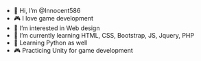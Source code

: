 - 👋 Hi, I’m @Innocent586
- 🎮 I love game development
- 👀 I’m interested in Web design
- 🌱 I’m currently learning HTML, CSS, Bootstrap, JS, Jquery, PHP
- 🐍 Learning Python as well
- 🎮 Practicing Unity for game development
<!-- - 💞️ I’m looking to collaborate on  ... 
- 📫 How to reach me ... -->

<!---
Innocent586/Innocent586 is a ✨ special ✨ repository because its `README.md` (this file) appears on your GitHub profile.
You can click the Preview link to take a look at your changes.
--->
